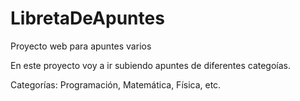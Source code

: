 # LibretaDeApuntes
Proyecto web para apuntes varios

En este proyecto voy a ir subiendo apuntes de diferentes categoías.

Categorías: Programación, Matemática, Física, etc.

